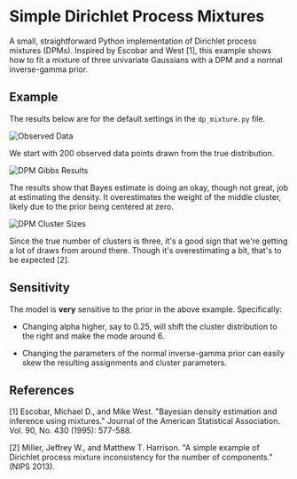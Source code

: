 Simple Dirichlet Process Mixtures
==========================================

A small, straightforward Python implementation of Dirichlet process mixtures (DPMs). Inspired by Escobar and West [1], this example shows how to fit a mixture of three univariate Gaussians with a DPM and a normal inverse-gamma prior.

Example
-------

The results below are for the default settings in the `dp_mixture.py` file.

![Observed Data](https://github.com/tansey/simple_dpm/raw/master/points.png)

We start with 200 observed data points drawn from the true distribution.

![DPM Gibbs Results](https://github.com/tansey/simple_dpm/raw/master/results.png)

The results show that Bayes estimate is doing an okay, though not great, job at estimating the density. It overestimates the weight of the middle cluster, likely due to the prior being centered at zero.

![DPM Cluster Sizes](https://github.com/tansey/simple_dpm/raw/master/cluster_counts.png)

Since the true number of clusters is three, it's a good sign that we're getting a lot of draws from around there. Though it's overestimating a bit, that's to be expected [2].

Sensitivity
-----------

The model is __very__ sensitive to the prior in the above example. Specifically:

 - Changing alpha higher, say to 0.25, will shift the cluster distribution to the right and make the mode around 6.

 - Changing the parameters of the normal inverse-gamma prior can easily skew the resulting assignments and cluster parameters.

References
----------

[1] Escobar, Michael D., and Mike West. "Bayesian density estimation and inference using mixtures." Journal of the American Statistical Association. Vol. 90, No. 430 (1995): 577-588.

[2] Miller, Jeffrey W., and Matthew T. Harrison. "A simple example of Dirichlet process mixture inconsistency for the number of components." (NIPS 2013).